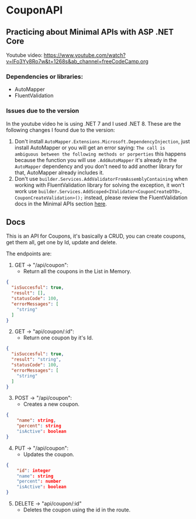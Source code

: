 # CouponAPI

## Practicing about Minimal APIs with ASP .NET Core

Youtube video: https://www.youtube.com/watch?v=lFo3Yy8Ro7w&t=1268s&ab_channel=freeCodeCamp.org

### Dependencies or libraries:
- AutoMapper
- FluentValidation

### Issues due to the version

In the youtube video he is using .NET 7 and I used .NET 8. These are the following changes I found due to the version:
1. Don't install `AutoMapper.Extensions.Microsoft.DependencyInjection`, just install AutoMapper or you will get an error saying: `The call is ambiguous between the following methods or porperties` this happens because the function you will use `.AddAutoMapper` it's already in the `AutoMapper` dependency and you don't need to add another library for that, AutoMapper already includes it.
2. Don't use `builder.Services.AddValidatorFromAssemblyContaining` when working with FluentValidation library for solving the exception, it won't work use `builder.Services.AddScoped<IValidator<CouponCreateDTO>, CouponCreateValidation>();` instead, please review the FluentValidation docs in the Minimal APIs section [here](https://docs.fluentvalidation.net/en/latest/aspnet.html#minimal-apis).

## Docs

This is an API for Coupons, it's basically a CRUD, you can create coupons, get them all, get one by Id, update and delete.

The endpoints are:

1. GET -> "/api/coupon": 
	- Return all the coupons in the List in Memory.
```json
{
  "isSuccesful": true,
  "result": [],
  "statusCode": 100,
  "errorMessages": [
    "string"
  ]
}
```
2. GET -> "api/coupon/:id": 
	- Return one coupon by it's Id.
```json
{
  "isSuccesful": true,
  "result": "string",
  "statusCode": 100,
  "errorMessages": [
    "string"
  ]
}
```
3. POST -> "/api/coupon": 
	- Creates a new coupon.
```json
{
    "name": string,
    "percent": string
    "isActive": boolean
}
```
4. PUT -> "/api/coupon":
    - Updates the coupon.
```json
{
    "id": integer
    "name": string
    "percent": number
    "isActive": boolean
}
```

5. DELETE -> "api/coupon/:id"
    - Deletes the coupon using the id in the route.